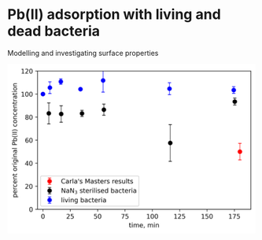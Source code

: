 # Pb(II) adsorption with living and dead bacteria

Modelling and investigating surface properties

<img src="Regression/Kinetics/pics/dead-pb-removal-ii.png">

